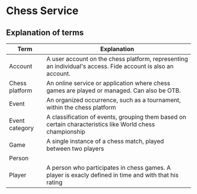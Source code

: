 # Chess Service

## Explanation of terms

| Term           | Explanation                                                                                                 |
|----------------|-------------------------------------------------------------------------------------------------------------|
| Account        | A user account on the chess platform, representing an individual's access. Fide account is also an account. |
| Chess platform | An online service or application where chess games are played or managed. Can also be OTB.                  |
| Event          | An organized occurrence, such as a tournament, within the chess platform                                    |
| Event category | A classification of events, grouping them based on certain characteristics like World chess championship    |
| Game           | A single instance of a chess match, played between two players                                              |
| Person         |                                                                                                             |
| Player         | A person who participates in chess games. A player is exacly defined in time and with that his rating       |

